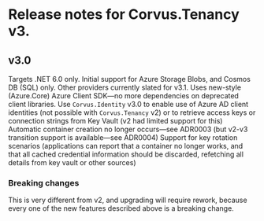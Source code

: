 # Release notes for Corvus.Tenancy v3.

## v3.0

Targets .NET 6.0 only.
Initial support for Azure Storage Blobs, and Cosmos DB (SQL) only. Other providers currently slated for v3.1.
Uses new-style (Azure.Core) Azure Client SDK—no more dependencies on deprecated client libraries.
Use `Corvus.Identity` v3.0 to enable use of Azure AD client identities (not possible with `Corvus.Tenancy` v2) or to retrieve access keys or connection strings from Key Vault (v2 had limited support for this)
Automatic container creation no longer occurs—see ADR0003 (but v2-v3 transition support is available—see ADR0004)
Support for key rotation scenarios (applications can report that a container no longer works, and that all cached credential information should be discarded, refetching all details from key vault or other sources)


### Breaking changes

This is very different from v2, and upgrading will require rework, because every one of the new features described above is a breaking change.
